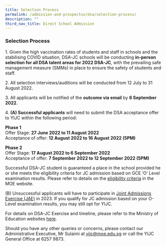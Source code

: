 ```yaml
---
title: Selection Process
permalink: /admission-and-prospectus/dsa/selection-process/
description: ""
third_nav_title: Direct School Admission
---
```

### **Selection Process**
1\. Given the high vaccination rates of students and staff in schools and the stabilising COVID situation, DSA-JC schools will be conducting **in-person selection for all DSA talent areas for 2022 DSA-JC**, with the prevailing safe management measure (SMMs) in place to ensure the safety of students and staff.

2\. All selection interviews/auditions will be conducted from 12 July to 31 August 2022.

3\. All applicants will be notified of the **outcome via email** by **6 September 2022**.

4\. **(A) Successful applicants** will need to submit the DSA acceptance offer to YIJC within the following period:

**Phase 1**<br>
Offer Stage: **27 June 2022 to 11 August 2022**<br>
Acceptance of offer: **12 August 2022 to 16 August 2022 (5PM)**

**Phase 2**<br>
Offer Stage: **17 August 2022 to 6 September 2022**<br>
Acceptance of offer: **7 September 2022 to 12 September 2022 (5PM)**

Successful DSA-JC student is guaranteed a place in the school provided he or she meets the eligibility criteria for JC admission based on GCE ‘O’ Level examination results. Please refer to details on the [eligibility criteria](https://www.moe.gov.sg/post-secondary/admissions/dsa/jc-admission-eligibility) in the MOE website.

(B) Unsuccessful applicants will have to participate in [Joint Admissions Exercise (JAE)](https://www.moe.gov.sg/post-secondary/admissions/jae/) in 2023. If you qualify for JC admission based on your O-Level examination results, you may still opt for YIJC.

For details on DSA-JC Exercise and timeline, please refer to the Ministry of Education websites [here](https://www.moe.gov.sg/post-secondary/admissions/dsa).

Should you have any other queries or concerns, please contact our Administrative Executive, Mr Sulaimi at [yijc@moe.edu.sg](mailto:yijc@moe.edu.sg) or call the YIJC General Office at 6257 9873.